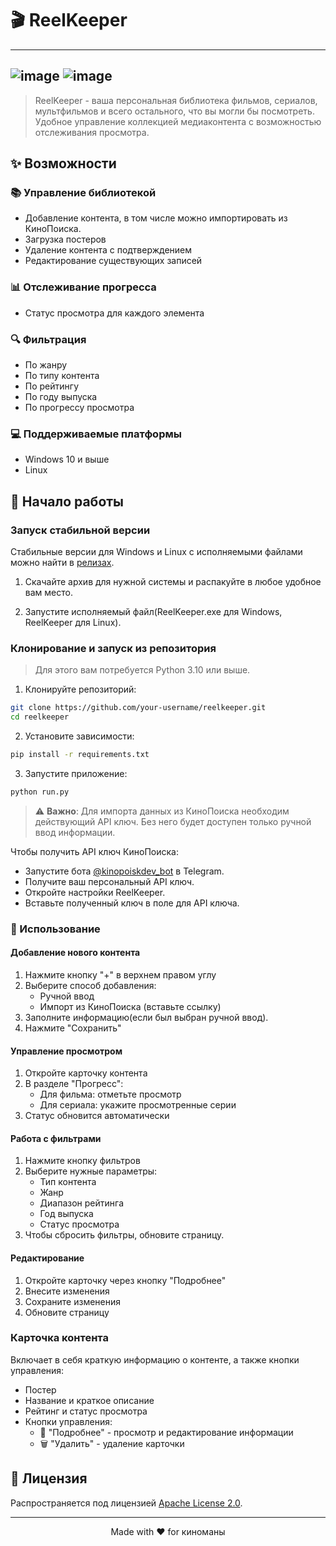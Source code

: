 # 🎬 ReelKeeper

---
![image](https://github.com/user-attachments/assets/c393da22-7b24-407c-9685-2c78a2ec2cbd)
![image](https://github.com/user-attachments/assets/1f062b32-8350-4eb7-ab49-26296d06f024)
---

> ReelKeeper - ваша персональная библиотека фильмов, сериалов, мультфильмов и всего остального, что вы могли бы посмотреть. Удобное управление коллекцией медиаконтента с возможностью отслеживания просмотра.

## ✨ Возможности

### 📚 Управление библиотекой
- Добавление контента, в том числе можно импортировать из КиноПоиска.
- Загрузка постеров
- Удаление контента с подтверждением
- Редактирование существующих записей

### 📊 Отслеживание прогресса
- Статус просмотра для каждого элемента

### 🔍 Фильтрация
- По жанру
- По типу контента
- По рейтингу
- По году выпуска
- По прогрессу просмотра

### 💻 Поддерживаемые платформы
- Windows 10 и выше
- Linux

## 🚀 Начало работы

### Запуск стабильной версии

Стабильные версии для Windows и Linux с исполняемыми файлами можно найти в [релизах](https://github.com/venterum/ReelKeeper/releases).

1. Скачайте архив для нужной системы и распакуйте в любое удобное вам место.

2. Запустите исполняемый файл(ReelKeeper.exe для Windows, ReelKeeper для Linux).

### Клонирование и запуск из репозитория

> Для этого вам потребуется Python 3.10 или выше.

1. Клонируйте репозиторий:
```bash
git clone https://github.com/your-username/reelkeeper.git
cd reelkeeper
```

2. Установите зависимости:
```bash
pip install -r requirements.txt
```

3. Запустите приложение:
```bash
python run.py
```

> ⚠️ **Важно**: Для импорта данных из КиноПоиска необходим действующий API ключ. Без него будет доступен только ручной ввод информации.

Чтобы получить API ключ КиноПоиска:
- Запустите бота [@kinopoiskdev_bot](https://t.me/kinopoiskdev_bot) в Telegram.
- Получите ваш персональный API ключ.
- Откройте настройки ReelKeeper.
- Вставьте полученный ключ в поле для API ключа.

### 📱 Использование

#### Добавление нового контента
1. Нажмите кнопку "+" в верхнем правом углу
2. Выберите способ добавления:
   - Ручной ввод
   - Импорт из КиноПоиска (вставьте ссылку)
3. Заполните информацию(если был выбран ручной ввод).
4. Нажмите "Сохранить"

#### Управление просмотром
1. Откройте карточку контента
2. В разделе "Прогресс":
   - Для фильма: отметьте просмотр
   - Для сериала: укажите просмотренные серии
3. Статус обновится автоматически

#### Работа с фильтрами
1. Нажмите кнопку фильтров
2. Выберите нужные параметры:
   - Тип контента
   - Жанр
   - Диапазон рейтинга
   - Год выпуска
   - Статус просмотра
3. Чтобы сбросить фильтры, обновите страницу.

#### Редактирование
1. Откройте карточку через кнопку "Подробнее"
2. Внесите изменения
3. Сохраните изменения
4. Обновите страницу

### Карточка контента
Включает в себя краткую информацию о контенте, а также кнопки управления:
   - Постер
   - Название и краткое описание
   - Рейтинг и статус просмотра
   - Кнопки управления:
      - 📝 "Подробнее" - просмотр и редактирование информации
      - 🗑️ "Удалить" - удаление карточки

## 📄 Лицензия

Распространяется под лицензией [Apache License 2.0](LICENSE).

---
<div align="center">
Made with ❤️ for киноманы
</div>
